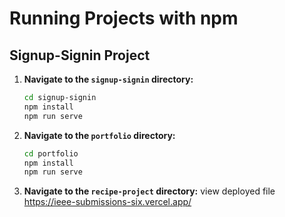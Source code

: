 # Running Projects with npm

## Signup-Signin Project

1. **Navigate to the `signup-signin` directory:**
   ```sh
   cd signup-signin
   npm install
   npm run serve
2. **Navigate to the `portfolio` directory:**
   ```sh
   cd portfolio
   npm install
   npm run serve
3. **Navigate to the `recipe-project` directory:**
   view deployed file https://ieee-submissions-six.vercel.app/




